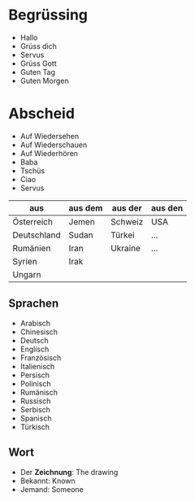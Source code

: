 # Begrüssing
- Hallo
- Grüss dich
- Servus
- Grüss Gott
- Guten Tag
- Guten Morgen

# Abscheid
- Auf Wiedersehen
- Auf Wiederschauen
- Auf Wiederhören
- Baba
- Tschüs
- Ciao
- Servus


| aus         | aus dem  |aus der  |aus den |
| ---         | ---      |    ---  | ---    |
| Österreich  | Jemen    | Schweiz | USA    |
| Deutschland | Sudan    | Türkei  | ...    |
| Rumänien    | Iran     | Ukraine | ...    |
| Syrien      | Irak     |         |        |
| Ungarn      |          |         |        |


## Sprachen
- Arabisch 
- Chinesisch
- Deutsch
- Englisch
- Französisch
- Italienisch
- Persisch
- Polinisch
- Rumänisch
- Russisch 
- Serbisch
- Spanisch
- Türkisch

## Wort
- Der **Zeichnung**: The drawing
- Bekannt: Known
- Jemand: Someone

